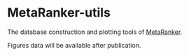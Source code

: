 # MetaRanker-utils
The database construction and plotting tools of [MetaRanker](https://github.com/SteamedFish6/MetaRanker).

Figures data will be available after publication.
